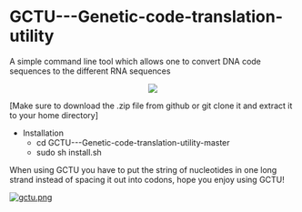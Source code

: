# GCTU---Genetic-code-translation-utility
A simple command line tool which allows one to convert DNA code sequences to the different RNA sequences
<div style="text-align:center"><img src="https://i.postimg.cc/fy7wrG57/gctu2.png)](https://postimg.cc/LgXKq0ch)"/></div>                                                                     

 [Make sure to download the .zip file from github or git clone it and extract it to your home directory]
* Installation
  * cd GCTU---Genetic-code-translation-utility-master
  * sudo sh install.sh
 
 When using GCTU you have to put the string of nucleotides in one long strand instead of spacing it out into codons, hope you enjoy using GCTU!
 
  
 [![gctu.png](https://i.postimg.cc/yY4gc7ww/gctu.png)](https://postimg.cc/hhstqR4r)
                              
